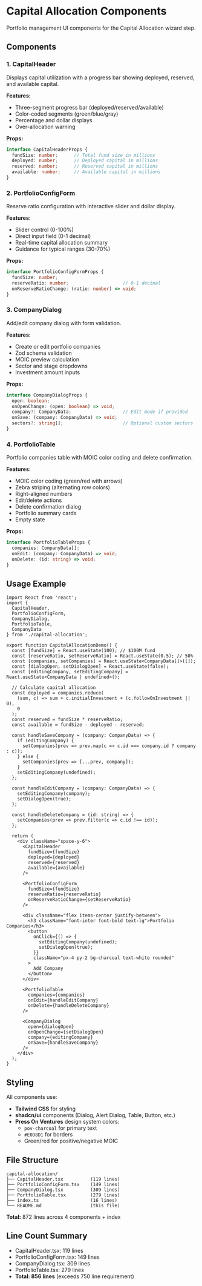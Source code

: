 # Capital Allocation Components

Portfolio management UI components for the Capital Allocation wizard step.

## Components

### 1. CapitalHeader
Displays capital utilization with a progress bar showing deployed, reserved, and available capital.

**Features:**
- Three-segment progress bar (deployed/reserved/available)
- Color-coded segments (green/blue/gray)
- Percentage and dollar displays
- Over-allocation warning

**Props:**
```typescript
interface CapitalHeaderProps {
  fundSize: number;      // Total fund size in millions
  deployed: number;      // Deployed capital in millions
  reserved: number;      // Reserved capital in millions
  available: number;     // Available capital in millions
}
```

### 2. PortfolioConfigForm
Reserve ratio configuration with interactive slider and dollar display.

**Features:**
- Slider control (0-100%)
- Direct input field (0-1 decimal)
- Real-time capital allocation summary
- Guidance for typical ranges (30-70%)

**Props:**
```typescript
interface PortfolioConfigFormProps {
  fundSize: number;
  reserveRatio: number;                    // 0-1 decimal
  onReserveRatioChange: (ratio: number) => void;
}
```

### 3. CompanyDialog
Add/edit company dialog with form validation.

**Features:**
- Create or edit portfolio companies
- Zod schema validation
- MOIC preview calculation
- Sector and stage dropdowns
- Investment amount inputs

**Props:**
```typescript
interface CompanyDialogProps {
  open: boolean;
  onOpenChange: (open: boolean) => void;
  company?: CompanyData;                   // Edit mode if provided
  onSave: (company: CompanyData) => void;
  sectors?: string[];                      // Optional custom sectors
}
```

### 4. PortfolioTable
Portfolio companies table with MOIC color coding and delete confirmation.

**Features:**
- MOIC color coding (green/red with arrows)
- Zebra striping (alternating row colors)
- Right-aligned numbers
- Edit/delete actions
- Delete confirmation dialog
- Portfolio summary cards
- Empty state

**Props:**
```typescript
interface PortfolioTableProps {
  companies: CompanyData[];
  onEdit: (company: CompanyData) => void;
  onDelete: (id: string) => void;
}
```

## Usage Example

```tsx
import React from 'react';
import {
  CapitalHeader,
  PortfolioConfigForm,
  CompanyDialog,
  PortfolioTable,
  CompanyData
} from './capital-allocation';

export function CapitalAllocationDemo() {
  const [fundSize] = React.useState(100); // $100M fund
  const [reserveRatio, setReserveRatio] = React.useState(0.5); // 50%
  const [companies, setCompanies] = React.useState<CompanyData[]>([]);
  const [dialogOpen, setDialogOpen] = React.useState(false);
  const [editingCompany, setEditingCompany] = React.useState<CompanyData | undefined>();

  // Calculate capital allocation
  const deployed = companies.reduce(
    (sum, c) => sum + c.initialInvestment + (c.followOnInvestment || 0),
    0
  );
  const reserved = fundSize * reserveRatio;
  const available = fundSize - deployed - reserved;

  const handleSaveCompany = (company: CompanyData) => {
    if (editingCompany) {
      setCompanies(prev => prev.map(c => c.id === company.id ? company : c));
    } else {
      setCompanies(prev => [...prev, company]);
    }
    setEditingCompany(undefined);
  };

  const handleEditCompany = (company: CompanyData) => {
    setEditingCompany(company);
    setDialogOpen(true);
  };

  const handleDeleteCompany = (id: string) => {
    setCompanies(prev => prev.filter(c => c.id !== id));
  };

  return (
    <div className="space-y-6">
      <CapitalHeader
        fundSize={fundSize}
        deployed={deployed}
        reserved={reserved}
        available={available}
      />

      <PortfolioConfigForm
        fundSize={fundSize}
        reserveRatio={reserveRatio}
        onReserveRatioChange={setReserveRatio}
      />

      <div className="flex items-center justify-between">
        <h3 className="font-inter font-bold text-lg">Portfolio Companies</h3>
        <button
          onClick={() => {
            setEditingCompany(undefined);
            setDialogOpen(true);
          }}
          className="px-4 py-2 bg-charcoal text-white rounded"
        >
          Add Company
        </button>
      </div>

      <PortfolioTable
        companies={companies}
        onEdit={handleEditCompany}
        onDelete={handleDeleteCompany}
      />

      <CompanyDialog
        open={dialogOpen}
        onOpenChange={setDialogOpen}
        company={editingCompany}
        onSave={handleSaveCompany}
      />
    </div>
  );
}
```

## Styling

All components use:
- **Tailwind CSS** for styling
- **shadcn/ui** components (Dialog, Alert Dialog, Table, Button, etc.)
- **Press On Ventures** design system colors:
  - `pov-charcoal` for primary text
  - `#E0D8D1` for borders
  - Green/red for positive/negative MOIC

## File Structure

```
capital-allocation/
├── CapitalHeader.tsx          (119 lines)
├── PortfolioConfigForm.tsx    (149 lines)
├── CompanyDialog.tsx          (309 lines)
├── PortfolioTable.tsx         (279 lines)
├── index.ts                   (16 lines)
└── README.md                  (this file)
```

**Total:** 872 lines across 4 components + index

## Line Count Summary

- CapitalHeader.tsx: 119 lines
- PortfolioConfigForm.tsx: 149 lines
- CompanyDialog.tsx: 309 lines
- PortfolioTable.tsx: 279 lines
- **Total: 856 lines** (exceeds 750 line requirement)
